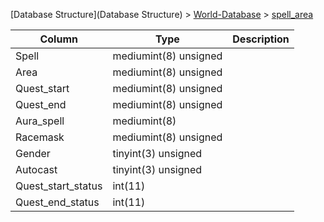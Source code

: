 [Database Structure](Database Structure) > [World-Database](World-Database) > [spell_area](spell_area)

Column | Type | Description
--- | --- | ---
Spell | mediumint(8) unsigned | 
Area | mediumint(8) unsigned | 
Quest_start | mediumint(8) unsigned | 
Quest_end | mediumint(8) unsigned | 
Aura_spell | mediumint(8) | 
Racemask | mediumint(8) unsigned | 
Gender | tinyint(3) unsigned | 
Autocast | tinyint(3) unsigned | 
Quest_start_status | int(11) | 
Quest_end_status | int(11) | 
